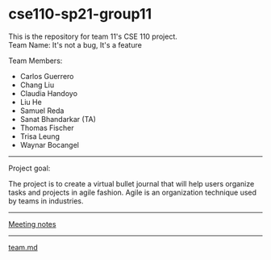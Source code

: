 # cse110-sp21-group11
This is the repository for team 11's CSE 110 project.  
Team Name: It's not a bug, It's a feature

Team Members:   
- Carlos Guerrero
- Chang Liu
- Claudia Handoyo
- Liu He 
- Samuel Reda
- Sanat Bhandarkar (TA)
- Thomas Fischer
- Trisa Leung
- Waynar Bocangel  
<hr></hr>

Project goal:  

The project is to create a virtual bullet journal that will help users organize tasks and projects in agile fashion.
Agile is an organization technique used by teams in industries. 
<hr></hr> 

[Meeting notes](/admin/meetings)
<hr></hr>

[team.md](/admin/team.md)
